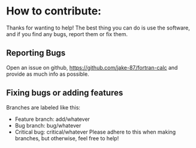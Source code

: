 # How to contribute:

Thanks for wanting to help! The best thing you can do is use the software, and if you find any bugs, report them or fix them.

## Reporting Bugs

Open an issue on github, https://github.com/jake-87/fortran-calc and provide as much info as possible.

## Fixing bugs or adding features

Branches are labeled like this:
* Feature branch: add/whatever
* Bug branch: bug/whatever
* Critical bug: critical/whatever
Please adhere to this when making branches, but otherwise, feel free to help!
